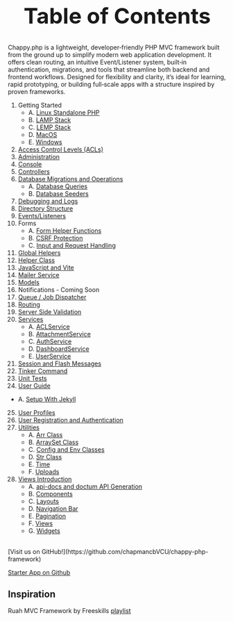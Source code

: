 <h1 style="font-size: 50px; text-align: center;">Table of Contents</h1>
Chappy.php is a lightweight, developer‑friendly PHP MVC framework built from the ground up to simplify modern web application development.  
It offers clean routing, an intuitive Event/Listener system, built‑in authentication, migrations, and tools that streamline both backend and frontend workflows.  
Designed for flexibility and clarity, it’s ideal for learning, rapid prototyping, or building full‑scale apps with a structure inspired by proven frameworks.

1. Getting Started
    * A. [Linux Standalone PHP](linux_php_standalone)
    * B. [LAMP Stack](lamp)
    * C. [LEMP Stack](lemp)
    * D. [MacOS](macos)
    * E. [Windows](windows)
2. [Access Control Levels (ACLs)](access_control_levels)
3. [Administration](administration)
4. [Console](console)
5. [Controllers](controllers)
6. [Database Migrations and Operations](database_operations)
    * A. [Database Queries](database_queries)
    * B. [Database Seeders](database_seeders)
7. [Debugging and Logs](debugging_and_logs)
8. [Directory Structure](directory_structure)
9. [Events/Listeners](events)
10. Forms
    * A. [Form Helper Functions](forms)
    * B. [CSRF Protection](csrf)
    * C. [Input and Request Handling](input_and_request_handling)
11. [Global Helpers](globals)
12. [Helper Class](helpers)
13. [JavaScript and Vite](javascript)
14. [Mailer Service](email)
15. [Models](models)
16. Notifications - Coming Soon
17. [Queue / Job Dispatcher](queue)
18. [Routing](routing)
19. [Server Side Validation](server_side_validation)
20. [Services](services)
    * A. [ACLService](acl_service)
    * B. [AttachmentService](attachment_service)
    * C. [AuthService](auth_service)
    * D. [DashboardService](dashboard_service)
    * E. [UserService](user_service)
21. [Session and Flash Messages](session_and_flash_messages)
22. [Tinker Command](tinker)
23. [Unit Tests](unit_tests)
24. [User Guide](user_guide)
  * A. [Setup With Jekyll](jekyll_setup)
25. [User Profiles](user_profiles)
26. [User Registration and Authentication](user_registration_and_authentication)
27. [Utilities](utilities)
    * A. [Arr Class](arr)
    * B. [ArraySet Class](array_set)
    * C. [Config and Env Classes](config_env)
    * D. [Str Class](str)
    * E. [Time](time)
    * F. [Uploads](uploads)
28. [Views Introduction](views_intro)
    * A. [api-docs and doctum API Generation](doctum)
    * B. [Components](components)
    * C. [Layouts](layouts)
    * D. [Navigation Bar](nav_bar)
    * E. [Pagination](pagination)
    * F. [Views](views)
    * G. [Widgets](widgets)

<br>
[Visit us on GitHub!](https://github.com/chapmancbVCU/chappy-php-framework)

[Starter App on Github](https://github.com/chapmancbVCU/chappy-php-starter)

<h2>Inspiration</h2>

Ruah MVC Framework by Freeskills [playlist](<https://www.youtube.com/playlist?list=PLFPkAJFH7I0keB1qpWk5qVVUYdNLTEUs3>)